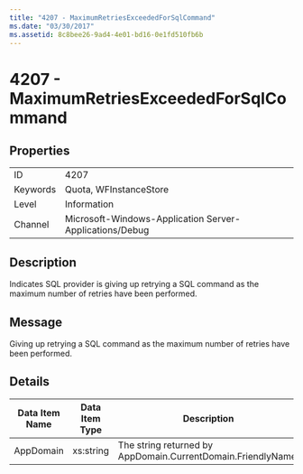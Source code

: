 ```yaml
---
title: "4207 - MaximumRetriesExceededForSqlCommand"
ms.date: "03/30/2017"
ms.assetid: 8c8bee26-9ad4-4e01-bd16-0e1fd510fb6b
---
```

# 4207 - MaximumRetriesExceededForSqlCommand
## Properties  
  
|||  
|-|-|  
|ID|4207|  
|Keywords|Quota, WFInstanceStore|  
|Level|Information|  
|Channel|Microsoft-Windows-Application Server-Applications/Debug|  
  
## Description  
 Indicates SQL provider is giving up retrying a SQL command as the maximum number of retries have been performed.  
  
## Message  
 Giving up retrying a SQL command as the maximum number of retries have been performed.  
  
## Details  
  
|Data Item Name|Data Item Type|Description|  
|--------------------|--------------------|-----------------|  
|AppDomain|xs:string|The string returned by AppDomain.CurrentDomain.FriendlyName.|
